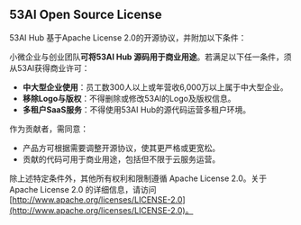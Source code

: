 ## 53AI Open Source License

53AI Hub 基于Apache License 2.0的开源协议，并附加以下条件：

小微企业与创业团队**可将53AI Hub 源码用于商业用途**。若满足以下任一条件，须从53AI获得商业许可：

- **中大型企业使用**：员工数300人以上或年营收6,000万以上属于中大型企业。
- **移除Logo与版权**：不得删除或修改53AI的Logo及版权信息。
- **多租户SaaS服务**：不得使用53AI Hub的源代码运营多租户环境。

作为贡献者，需同意：

- 产品方可根据需要调整开源协议，使其更严格或更宽松。
- 贡献的代码可用于商业用途，包括但不限于云服务运营。

除上述特定条件外，其他所有权利和限制遵循 Apache License 2.0。关于 Apache License 2.0 的详细信息，请访问 [http://www.apache.org/licenses/LICENSE-2.0](http://www.apache.org/licenses/LICENSE-2.0)。
